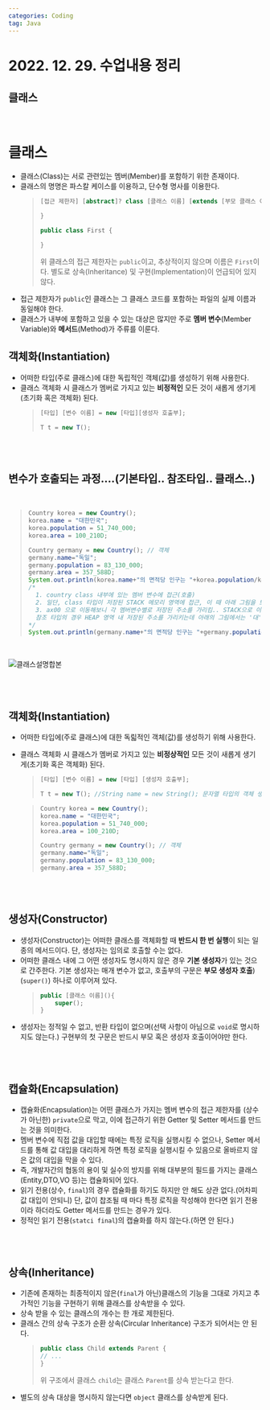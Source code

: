 ```yaml
---
categories: Coding	
tag: Java
---
```


# 2022. 12. 29. 수업내용 정리

## 클래스

<br>

# 클래스

* 클래스(Class)는 서로 관련있는 멤버(Member)를 포함하기 위한 존재이다.
* 클래스의 명명은 파스칼 케이스를 이용하고, 단수형 명사를 이용한다.
  > ```java
  > [접근 제한자] [abstract]? class [클래스 이름] [extends [부모 클래스 이름]]? [implements [인터페이스 이름,...]]? {
  > 
  > }
  > ```
  > ```java
  > public class First {
  > 
  > }
  > ```
  > 위 클래스의 접근 제한자는 `public`이고, 추상적이지 않으며 이름은 `First`이다. 별도로 상속(Inheritance) 및 구현(Implementation)이 언급되어 있지 않다.
* 접근 제한자가 `public`인 클래스는 그 클래스 코드를 포함하는 파일의 실제 이름과 동일해야 한다.
* 클래스가 내부에 포함하고 있을 수 있는 대상은 많지만 주로 **멤버 변수**(Member Variable)와 **메서드**(Method)가 주류를 이룬다.

## 객체화(Instantiation)
* 어떠한 타입(주로 클래스)에 대한 독립적인 객체(값)를 생성하기 위해 사용한다.
* 클래스 객체화 시 클래스가 멤버로 가지고 있는 **비정적인** 모든 것이 새롭게 생기게(초기화 혹은 객체화) 된다.
  > ```java
  > [타입] [변수 이름] = new [타입][생성자 호출부];
  > ```
  > ```java
  > T t = new T();
  > ```

<br>
<br>


## 변수가 호출되는 과정....(기본타입.. 참조타입.. 클래스..)
<br>

  > ```java
  > Country korea = new Country();
  > korea.name = "대한민국";
  > korea.population = 51_740_000;
  > korea.area = 100_210D;
  > 
  > Country germany = new Country(); // 객체
  > germany.name="독일";
  > germany.population = 83_130_000;
  > germany.area = 357_588D;
  > System.out.println(korea.name+"의 면적당 인구는 "+korea.population/korea.area+"(명/㎢)입니다.");
  > /* 
  >   1. country class 내부에 있는 멤버 변수에 접근(호출)
  >   2. 일단, class 타입이 저장된 STACK 메모리 영역에 접근, 이 때 아래 그림을 보면 HEAP 메모리 공간에서 ax00 을 가리키므로 해당 주소로 이동!
  >   3. ax00 으로 이동해보니 각 멤버변수별로 저장된 주소를 가리킴.. STACK으로 이동한 후 기초 타입(원시 타입)의 경우 이 주소에 값이 저장되어 있으므로 저장된 값을 불러옴..
  >   참조 타입의 경우 HEAP 영역 내 저장된 주소를 가리키는데 아래의 그림에서는 '대','한','민','국' 각각에 저장된 주소의 범주를 가리키는 것을 확인할 수 있다. 
  > */
  > System.out.println(germany.name+"의 면적당 인구는 "+germany.population/korea.area+"(명/㎢)입니다.");
  > ```

<br>

![클래스설명합본](https://user-images.githubusercontent.com/65724413/209930453-c69fac3f-6657-4ae4-9896-6e133281c65b.png)

<br><br>
## 객체화(Instantiation)  
* 어떠한 타입에(주로 클래스)에 대한 독릷적인 객체(값)를 생성하기 위해 사용한다.
* 클래스 객체화 시 클래스가 멤버로 가지고 있는 **비정상적인** 모든 것이 새롭게 생기게(초기화 혹은 객체화) 된다.
  >```java
  >[타입] [변수 이름] = new [타입] [생성자 호출부];
  >```
  >
  >```java
  >T t = new T(); //String name = new String(); 문자열 타입의 객체 생성..  
  >```
  
  > ```java
  > Country korea = new Country();
  > korea.name = "대한민국";
  > korea.population = 51_740_000;
  > korea.area = 100_210D;
  > 
  > Country germany = new Country(); // 객체
  > germany.name="독일";
  > germany.population = 83_130_000;
  > germany.area = 357_588D;
  > ```

<br><br>
## 생성자(Constructor)
* 생성자(Constructor)는 어떠한 클래스를 객체화할 때 **반드시 한 번 실행**이 되는 일종의 메서드이다. 단, 생성자는 임의로 호출할 수는 없다.
* 어떠한 클래스 내에 그 어떤 생성자도 명시하지 않은 경우 **기본 생성자**가 있는 것으로 간주한다. 기본 생성자는 매개 변수가 없고, 호출부의 구문은 **부모 생성자 호출**)(`super()`) 하나로 이루어져 있다. 
  >```java
  >public [클래스 이름](){
  >     super();
  >}
  >```
* 생성자는 정적일 수 없고, 반환 타입이 없으며(선택 사항이 아님으로 `void`로 명시하지도 않는다.) 구현부의 첫 구문은 반드시 부모 혹은 생성자 호출이어야만 한다.  

<br><br>
## 캡슐화(Encapsulation)
* 캡슐화(Encapsulation)는 어떤 클래스가 가지는 멤버 변수의 접근 제한자를 (상수가 아닌한) `private`으로 막고, 이에 접근하기 위한 Getter 및 Setter 메서드를 만드는 것을 의미한다.
* 멤버 변수에 직접 값을 대입할 때에는 특정 로직을 실행시킬 수 없으나, Setter 메서드를 통해 값 대입을 대리하게 하면 특정 로직을 실행시킬 수 있음으로 올바르지 않은 값의 대입을 막을 수 있다.
* 즉, 개발자간의 협동의 용이 및 실수의 방지를 위해 대부분의 필드를 가지는 클래스(Entity,DTO,VO 등)는 캡슐화되어 있다.
* 읽기 전용(상수, `final`)의 경우 캡슐화를 하기도 하지만 안 해도 상관 없다.(어차피 값 대입이 안되니) 단, 값이 찹조될 때 마다 특정 로직을 작성해야 한다면 읽기 전용이라 하더라도 Getter 메서드를 만드는 경우가 있다. 
* 정적인 읽기 전용(`statci final`)의 캡슐화를 하지 않는다.(하면 안 된다.)

<br><br>
## 상속(Inheritance)
* 기존에 존재하는 최종적이지 않은(`final`가 아닌)클래스의 기능을 그대로 가지고 추가적인 기능을 구현하기 위해 클래스를 상속받을 수 있다.
* 상속 받을 수 있는 클래스의 개수는 한 개로 제한된다.
* 클래스 간의 상속 구조가 순환 상속(Circular Inheritance) 구조가 되어서는 안 된다.
  >```java
  >public class Child extends Parent {
  > // ...
  >}
  >```
  >위 구조에서 클래스 `child`는 클래스 `Parent`를 상속 받는다고 한다.
* 별도의 상속 대상을 명시하지 않는다면 `object` 클래스를 상속받게 된다. 

<br>
<br>
<br>
<br>
<br>
<br>
<br>
